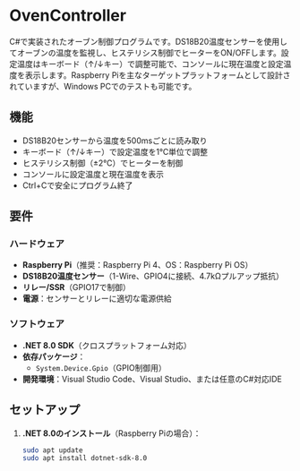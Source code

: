 # OvenController

C#で実装されたオーブン制御プログラムです。DS18B20温度センサーを使用してオーブンの温度を監視し、ヒステリシス制御でヒーターをON/OFFします。設定温度はキーボード（↑/↓キー）で調整可能で、コンソールに現在温度と設定温度を表示します。Raspberry Piを主なターゲットプラットフォームとして設計されていますが、Windows PCでのテストも可能です。

## 機能
- DS18B20センサーから温度を500msごとに読み取り
- キーボード（↑/↓キー）で設定温度を1℃単位で調整
- ヒステリシス制御（±2℃）でヒーターを制御
- コンソールに設定温度と現在温度を表示
- Ctrl+Cで安全にプログラム終了

## 要件
### ハードウェア
- **Raspberry Pi**（推奨：Raspberry Pi 4、OS：Raspberry Pi OS）
- **DS18B20温度センサー**（1-Wire、GPIO4に接続、4.7kΩプルアップ抵抗）
- **リレー/SSR**（GPIO17で制御）
- **電源**：センサーとリレーに適切な電源供給

### ソフトウェア
- **.NET 8.0 SDK**（クロスプラットフォーム対応）
- **依存パッケージ**：
  - `System.Device.Gpio`（GPIO制御用）
- **開発環境**：Visual Studio Code、Visual Studio、または任意のC#対応IDE

## セットアップ
1. **.NET 8.0のインストール**（Raspberry Piの場合）：
   ```bash
   sudo apt update
   sudo apt install dotnet-sdk-8.0
